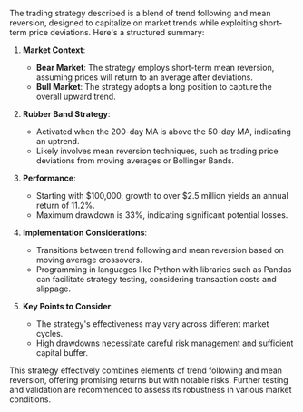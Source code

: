 The trading strategy described is a blend of trend following and mean reversion, designed to capitalize on market trends while exploiting short-term price deviations. Here's a structured summary:

1. **Market Context**:
   - **Bear Market**: The strategy employs short-term mean reversion, assuming prices will return to an average after deviations.
   - **Bull Market**: The strategy adopts a long position to capture the overall upward trend.

2. **Rubber Band Strategy**:
   - Activated when the 200-day MA is above the 50-day MA, indicating an uptrend.
   - Likely involves mean reversion techniques, such as trading price deviations from moving averages or Bollinger Bands.

3. **Performance**:
   - Starting with $100,000, growth to over $2.5 million yields an annual return of 11.2%.
   - Maximum drawdown is 33%, indicating significant potential losses.

4. **Implementation Considerations**:
   - Transitions between trend following and mean reversion based on moving average crossovers.
   - Programming in languages like Python with libraries such as Pandas can facilitate strategy testing, considering transaction costs and slippage.

5. **Key Points to Consider**:
   - The strategy's effectiveness may vary across different market cycles.
   - High drawdowns necessitate careful risk management and sufficient capital buffer.

This strategy effectively combines elements of trend following and mean reversion, offering promising returns but with notable risks. Further testing and validation are recommended to assess its robustness in various market conditions.
